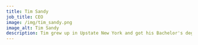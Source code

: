 ```yaml
---
title: Tim Sandy
job_title: CEO
image: /img/tim_sandy.png
image_alt: Tim Sandy
description: Tim grew up in Upstate New York and got his Bachelor's degree in mechanical engineering from Carnegie Mellon University. He then came to Zurich, where he received his Master's degree and PhD in robotics from ETH Zurich, focusing on system design, sensor fusion, and visual tracking for robotic building construction. <br>He likes syncopated rhythms and spreadable cheeses.
---
```

